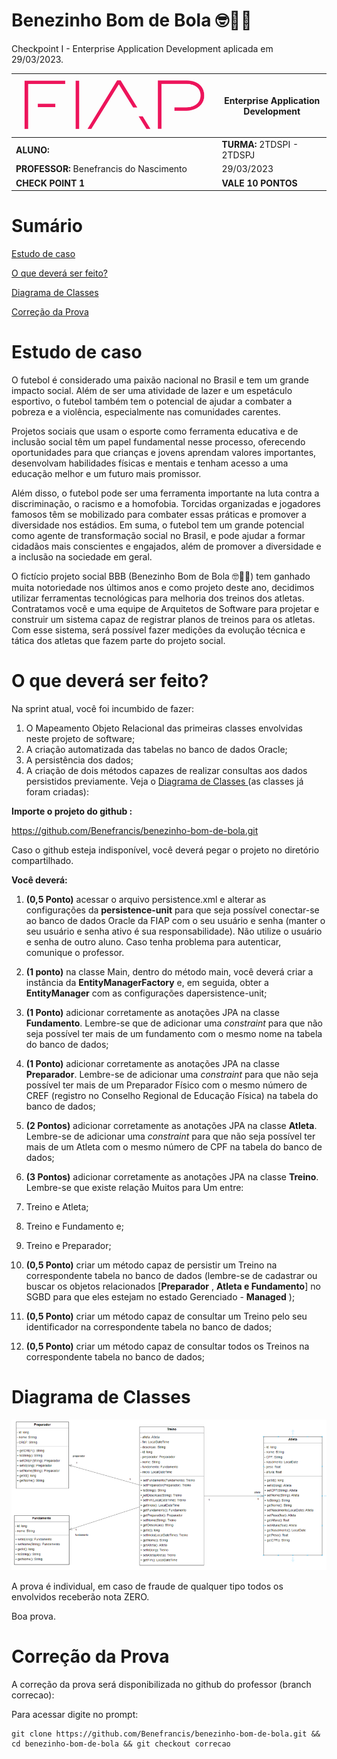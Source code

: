 # Benezinho Bom de Bola 🤓👍🏾 

Checkpoint I - Enterprise Application Development aplicada em 29/03/2023.

| ![](documentacao/fiap.jpg)               | **Enterprise Application Development** |
|------------------------------------------|----------------------------------------|
| **ALUNO:**                               | **TURMA:** 2TDSPI  - 2TDSPJ            |
| **PROFESSOR:** Benefrancis do Nascimento | 29/03/2023                             |
| **CHECK POINT 1**                        | **VALE 10 PONTOS**                     |


# Sumário

[Estudo de caso ](#_Estudo_de_caso)

[O que deverá ser feito? ](#_O_que_devera_ser_feito)

[Diagrama de Classes ](#_Diagrama_de_Classes)

[Correção da Prova ](#_Correcao)

<a id="_Estudo_de_caso"></a>
# Estudo de caso

O futebol é considerado uma paixão nacional no Brasil e tem um grande impacto social. Além de ser uma atividade de lazer e um espetáculo esportivo, o futebol também tem o potencial de ajudar a combater a pobreza e a violência, especialmente nas comunidades carentes.

Projetos sociais que usam o esporte como ferramenta educativa e de inclusão social têm um papel fundamental nesse processo, oferecendo oportunidades para que crianças e jovens aprendam valores importantes, desenvolvam habilidades físicas e mentais e tenham acesso a uma educação melhor e um futuro mais promissor.

Além disso, o futebol pode ser uma ferramenta importante na luta contra a discriminação, o racismo e a homofobia. Torcidas organizadas e jogadores famosos têm se mobilizado para combater essas práticas e promover a diversidade nos estádios. Em suma, o futebol tem um grande potencial como agente de transformação social no Brasil, e pode ajudar a formar cidadãos mais conscientes e engajados, além de promover a diversidade e a inclusão na sociedade em geral.

O fictício projeto social BBB (Benezinho Bom de Bola 🤓👍🏾) tem ganhado muita notoriedade nos últimos anos e como projeto deste ano, decidimos utilizar ferramentas tecnológicas para melhoria dos treinos dos atletas. Contratamos você e uma equipe de Arquitetos de Software para projetar e construir um sistema capaz de registrar planos de treinos para os atletas. Com esse sistema, será possível fazer medições da evolução técnica e tática dos atletas que fazem parte do projeto social.

<a id="_O_que_devera_ser_feito"></a>
# O que deverá ser feito?

Na sprint atual, você foi incumbido de fazer:

1. O Mapeamento Objeto Relacional das primeiras classes envolvidas neste projeto de software;
2. A criação automatizada das tabelas no banco de dados Oracle;
3. A persistência dos dados;
4. A criação de dois métodos capazes de realizar consultas aos dados persistidos previamente. Veja o [Diagrama de Classes ](#_Diagrama_de_Classes) (as classes já foram criadas):


**Importe o projeto do github :**

https://github.com/Benefrancis/benezinho-bom-de-bola.git

Caso o github esteja indisponível, você deverá pegar o projeto no diretório compartilhado.

**Você deverá:**

1. **(0,5 Ponto)** acessar o arquivo persistence.xml e alterar as configurações da **persistence-unit** para que seja possível conectar-se ao banco de dados Oracle da FIAP com o seu usuário e senha (manter o seu usuário e senha ativo é sua responsabilidade). Não utilize o usuário e senha de outro aluno. Caso tenha problema para autenticar, comunique o professor.

1. **(1 ponto)** na classe Main, dentro do método main, você deverá criar a instância da **EntityManagerFactory** e, em seguida, obter a **EntityManager** com as configurações dapersistence-unit;

1. **(1 Ponto)** adicionar corretamente as anotações JPA na classe **Fundamento**. Lembre-se que de adicionar uma _constraint_ para que não seja possível ter mais de um fundamento com o mesmo nome na tabela do banco de dados;

1. **(1 Ponto)** adicionar corretamente as anotações JPA na classe **Preparador**. Lembre-se de adicionar uma _constraint_ para que não seja possível ter mais de um Preparador Físico com o mesmo número de CREF (registro no Conselho Regional de Educação Física) na tabela do banco de dados;

1. **(2 Pontos)** adicionar corretamente as anotações JPA na classe **Atleta**. Lembre-se de adicionar uma _constraint_ para que não seja possível ter mais de um Atleta com o mesmo número de CPF na tabela do banco de dados;

1. **(3 Pontos)** adicionar corretamente as anotações JPA na classe **Treino**. Lembre-se que existe relação Muitos para Um entre:

1. Treino e Atleta;
2. Treino e Fundamento e;
3. Treino e Preparador;

1. **(0,5 Ponto)** criar um método capaz de persistir um Treino na correspondente tabela no banco de dados (lembre-se de cadastrar ou buscar os objetos relacionados [**Preparador** , **Atleta e Fundamento**] no SGBD para que eles estejam no estado Gerenciado - **Managed** );

1. **(0,5 Ponto)** criar um método capaz de consultar um Treino pelo seu identificador na correspondente tabela no banco de dados;

1. **(0,5 Ponto)** criar um método capaz de consultar todos os Treinos na correspondente tabela no banco de dados;

<a id="_Diagrama_de_Classes"></a>
# Diagrama de Classes

<img src="documentacao/diagrama.png">

A prova é individual, em caso de fraude de qualquer tipo todos os envolvidos receberão nota ZERO.

Boa prova.


<a id="_Correcao"></a>
# Correção da Prova
A correção da prova será disponibilizada no github do professor (branch correcao):

Para acessar digite no prompt:

```
git clone https://github.com/Benefrancis/benezinho-bom-de-bola.git && cd benezinho-bom-de-bola && git checkout correcao
```



